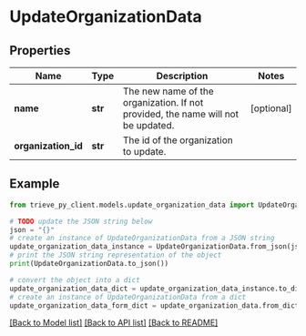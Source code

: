 # UpdateOrganizationData


## Properties

Name | Type | Description | Notes
------------ | ------------- | ------------- | -------------
**name** | **str** | The new name of the organization. If not provided, the name will not be updated. | [optional] 
**organization_id** | **str** | The id of the organization to update. | 

## Example

```python
from trieve_py_client.models.update_organization_data import UpdateOrganizationData

# TODO update the JSON string below
json = "{}"
# create an instance of UpdateOrganizationData from a JSON string
update_organization_data_instance = UpdateOrganizationData.from_json(json)
# print the JSON string representation of the object
print(UpdateOrganizationData.to_json())

# convert the object into a dict
update_organization_data_dict = update_organization_data_instance.to_dict()
# create an instance of UpdateOrganizationData from a dict
update_organization_data_form_dict = update_organization_data.from_dict(update_organization_data_dict)
```
[[Back to Model list]](../README.md#documentation-for-models) [[Back to API list]](../README.md#documentation-for-api-endpoints) [[Back to README]](../README.md)


